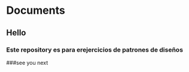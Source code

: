 # Documents

## Hello
### Este repository es para erejercicios de patrones de diseños
###see you next
